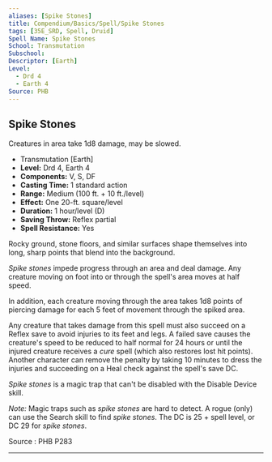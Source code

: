 ```yaml
---
aliases: [Spike Stones]
title: Compendium/Basics/Spell/Spike Stones
tags: [35E_SRD, Spell, Druid]
Spell Name: Spike Stones
School: Transmutation
Subschool: 
Descriptor: [Earth]
Level:
  - Drd 4
  - Earth 4
Source: PHB
---
```



## Spike Stones

Creatures in area take 1d8 damage, may be slowed.

*   Transmutation [Earth]
*   **Level:** Drd 4, Earth 4
*   **Components:** V, S, DF
*   **Casting Time:** 1 standard action
*   **Range:** Medium (100 ft. + 10 ft./level)
*   **Effect:** One 20-ft. square/level
*   **Duration:** 1 hour/level (D)
*   **Saving Throw:** Reflex partial
*   **Spell Resistance:** Yes

<p>Rocky ground, stone floors, and similar surfaces shape themselves into long, sharp points that blend into the background.</p><p><i>Spike stones</i> impede progress through an area and deal damage. Any creature moving on foot into or through the spell's area moves at half speed.</p><p>In addition, each creature moving through the area takes 1d8 points of piercing damage for each 5 feet of movement through the spiked area.</p><p>Any creature that takes damage from this spell must also succeed on a Reflex save to avoid injuries to its feet and legs. A failed save causes the creature's speed to be reduced to half normal for 24 hours or until the injured creature receives a <i>cure</i> spell (which also restores lost hit points). Another character can remove the penalty by taking 10 minutes to dress the injuries and succeeding on a Heal check against the spell's save DC.</p><p><i>Spike stones</i> is a magic trap that can't be disabled with the Disable Device skill.</p><p><i>Note:</i> Magic traps such as <i>spike stones</i> are hard to detect. A rogue (only) can use the Search skill to find <i>spike stones</i>. The DC is 25 + spell level, or DC 29 for <i>spike stones</i>.</p>

Source : PHB P283

---
